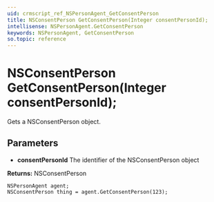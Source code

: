 ```yaml
---
uid: crmscript_ref_NSPersonAgent_GetConsentPerson
title: NSConsentPerson GetConsentPerson(Integer consentPersonId);
intellisense: NSPersonAgent.GetConsentPerson
keywords: NSPersonAgent, GetConsentPerson
so.topic: reference
---
```


# NSConsentPerson GetConsentPerson(Integer consentPersonId);

Gets a NSConsentPerson object.

## Parameters

* **consentPersonId** The identifier of the NSConsentPerson object

**Returns:** NSConsentPerson

```crmscript
NSPersonAgent agent;
NSConsentPerson thing = agent.GetConsentPerson(123);
```

